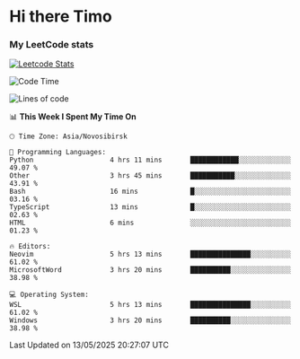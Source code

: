# Hi there Timo
### My LeetCode stats
[![Leetcode Stats](https://leetcard.jacoblin.cool/przdtl?border=0&radius=20&ext=heatmap&theme=nord)](https://leetcode.com/przdtl)

<!--START_SECTION:waka-->
![Code Time](http://img.shields.io/badge/Code%20Time-837%20hrs%2023%20mins-blue)

![Lines of code](https://img.shields.io/badge/From%20Hello%20World%20I%27ve%20Written-84.0%20thousand%20lines%20of%20code-blue)

📊 **This Week I Spent My Time On** 

```text
🕑︎ Time Zone: Asia/Novosibirsk

💬 Programming Languages: 
Python                   4 hrs 11 mins       ████████████░░░░░░░░░░░░░   49.07 % 
Other                    3 hrs 45 mins       ███████████░░░░░░░░░░░░░░   43.91 % 
Bash                     16 mins             █░░░░░░░░░░░░░░░░░░░░░░░░   03.16 % 
TypeScript               13 mins             █░░░░░░░░░░░░░░░░░░░░░░░░   02.63 % 
HTML                     6 mins              ░░░░░░░░░░░░░░░░░░░░░░░░░   01.23 % 

🔥 Editors: 
Neovim                   5 hrs 13 mins       ███████████████░░░░░░░░░░   61.02 % 
MicrosoftWord            3 hrs 20 mins       ██████████░░░░░░░░░░░░░░░   38.98 % 

💻 Operating System: 
WSL                      5 hrs 13 mins       ███████████████░░░░░░░░░░   61.02 % 
Windows                  3 hrs 20 mins       ██████████░░░░░░░░░░░░░░░   38.98 % 
```


 Last Updated on 13/05/2025 20:27:07 UTC
<!--END_SECTION:waka-->
